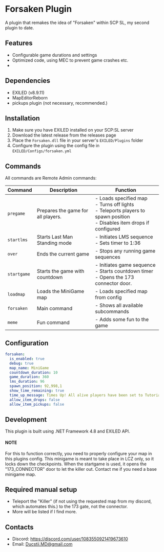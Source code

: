 # Forsaken Plugin

A plugin that remakes the idea of "Forsaken" within SCP SL, my second plugin to date.

## Features
- Configurable game durations and settings
- Optimized code, using MEC to prevent game crashes etc.
- 

## Dependencies

- EXILED (v8.9.11)
- MapEditorReborn
- pickups plugin (not necessary, recommended.)

## Installation

1. Make sure you have EXILED installed on your SCP:SL server
2. Download the latest release from the releases page
3. Place the `Forsaken.dll` file in your server's `EXILED/Plugins` folder
4. Configure the plugin using the config file in `EXILED/Configs/forsaken.yml`

## Commands

All commands are Remote Admin commands:

| Command | Description | Function |
|---------|-------------|-----------|
| `pregame` | Prepares the game for all players. | - Loads specified map<br>- Turns off lights<br>- Teleports players to spawn position<br>- Disables item drops if configured |
| `startlms` | Starts Last Man Standing mode | - Initiates LMS sequence<br>- Sets timer to 1:36 |
| `over` | Ends the current game | - Stops any running game sequences |
| `startgame` | Starts the game with countdown | - Initiates game sequence<br>- Starts countdown timer<br>- Opens the 173 connector door. |
| `loadmap` | Loads the MiniGame map | - Loads specified map from config |
| `forsaken` | Main command | - Shows all available subcommands |
| `meme` | Fun command | - Adds some fun to the game |

## Configuration

```yaml
forsaken:
  is_enabled: true
  debug: true
  map_name: MiniGame
  countdown_duration: 10
  game_duration: 360
  lms_duration: 96
  spawn_position: 92,998,1
  show_time_remaining: true
  time_up_message: Times Up! All alive players have been set to Tutorial.
  allow_item_drops: false
  allow_item_pickups: false
```

## Development

This plugin is built using .NET Framework 4.8 and EXILED API.

#### NOTE
For this to function correctly, you need to properly configure your map in this plugins config. This minigame is meant to take place in LCZ only, so it locks down the checkpoints. When the startgame is used, it opens the "173_CONNECTOR" door to let the killer out. Contact me if you need a base minigame map.

## Required manual setup
- Teleport the "Killer" (if not using the requested map from my discord, which automates this.) to the 173 gate, not the connector.
- More will be listed if I find more.

## Contacts
- Discord: https://discord.com/user/1083550921419673610
- Email: Ducstii.MD@gmail.com